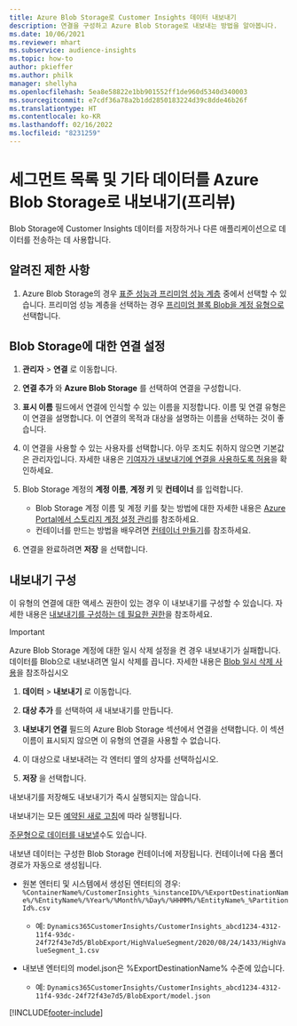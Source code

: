 ```yaml
---
title: Azure Blob Storage로 Customer Insights 데이터 내보내기
description: 연결을 구성하고 Azure Blob Storage로 내보내는 방법을 알아봅니다.
ms.date: 10/06/2021
ms.reviewer: mhart
ms.subservice: audience-insights
ms.topic: how-to
author: pkieffer
ms.author: philk
manager: shellyha
ms.openlocfilehash: 5ea8e58822e1bb901552ff1de960d5340d340003
ms.sourcegitcommit: e7cdf36a78a2b1dd2850183224d39c8dde46b26f
ms.translationtype: HT
ms.contentlocale: ko-KR
ms.lasthandoff: 02/16/2022
ms.locfileid: "8231259"
---
```

# <a name="export-segment-list-and-other-data-to-azure-blob-storage-preview"></a>세그먼트 목록 및 기타 데이터를 Azure Blob Storage로 내보내기(프리뷰)

Blob Storage에 Customer Insights 데이터를 저장하거나 다른 애플리케이션으로 데이터를 전송하는 데 사용합니다.

## <a name="known-limitations"></a>알려진 제한 사항

1. Azure Blob Storage의 경우 [표준 성능과 프리미엄 성능 계층](/azure/storage/blobs/storage-blob-performance-tiers) 중에서 선택할 수 있습니다. 프리미엄 성능 계층을 선택하는 경우 [프리미엄 블록 Blob을 계정 유형으로](/azure/storage/common/storage-account-overview#types-of-storage-accounts) 선택합니다.

## <a name="set-up-the-connection-to-blob-storage"></a>Blob Storage에 대한 연결 설정

1. **관리자** > **연결** 로 이동합니다.

1. **연결 추가** 와 **Azure Blob Storage** 를 선택하여 연결을 구성합니다.

1. **표시 이름** 필드에서 연결에 인식할 수 있는 이름을 지정합니다. 이름 및 연결 유형은 이 연결을 설명합니다. 이 연결의 목적과 대상을 설명하는 이름을 선택하는 것이 좋습니다.

1. 이 연결을 사용할 수 있는 사용자를 선택합니다. 아무 조치도 취하지 않으면 기본값은 관리자입니다. 자세한 내용은 [기여자가 내보내기에 연결을 사용하도록 허용](connections.md#allow-contributors-to-use-a-connection-for-exports)을 확인하세요.

1. Blob Storage 계정의 **계정 이름**, **계정 키** 및 **컨테이너** 를 입력합니다.
    - Blob Storage 계정 이름 및 계정 키를 찾는 방법에 대한 자세한 내용은 [Azure Portal에서 스토리지 계정 설정 관리](/azure/storage/common/storage-account-manage)를 참조하세요.
    - 컨테이너를 만드는 방법을 배우려면 [컨테이너 만들기](/azure/storage/blobs/storage-quickstart-blobs-portal#create-a-container)를 참조하세요.

1. 연결을 완료하려면 **저장** 을 선택합니다. 

## <a name="configure-an-export"></a>내보내기 구성

이 유형의 연결에 대한 액세스 권한이 있는 경우 이 내보내기를 구성할 수 있습니다. 자세한 내용은 [내보내기를 구성하는 데 필요한 권한](export-destinations.md#set-up-a-new-export)을 참조하세요.

> [!IMPORTANT]
> Azure Blob Storage 계정에 대한 일시 삭제 설정을 켠 경우 내보내기가 실패합니다. 데이터를 Blob으로 내보내려면 일시 삭제를 끕니다. 자세한 내용은 [Blob 일시 삭제 사용](/azure/storage/blobs/soft-delete-blob-enable.md)을 참조하십시오

1. **데이터** > **내보내기** 로 이동합니다.

1. **대상 추가** 를 선택하여 새 내보내기를 만듭니다.

1. **내보내기 연결** 필드의 Azure Blob Storage 섹션에서 연결을 선택합니다. 이 섹션 이름이 표시되지 않으면 이 유형의 연결을 사용할 수 없습니다.

1. 이 대상으로 내보내려는 각 엔터티 옆의 상자를 선택하십시오.

1. **저장** 을 선택합니다.

내보내기를 저장해도 내보내기가 즉시 실행되지는 않습니다.

내보내기는 모든 [예약된 새로 고침](system.md#schedule-tab)에 따라 실행됩니다.     

[주문형으로 데이터를 내보낼](export-destinations.md#run-exports-on-demand)수도 있습니다. 

내보낸 데이터는 구성한 Blob Storage 컨테이너에 저장됩니다. 컨테이너에 다음 폴더 경로가 자동으로 생성됩니다.

- 원본 엔터티 및 시스템에서 생성된 엔터티의 경우:  
  `%ContainerName%/CustomerInsights_%instanceID%/%ExportDestinationName%/%EntityName%/%Year%/%Month%/%Day%/%HHMM%/%EntityName%_%PartitionId%.csv`  
  - 예: `Dynamics365CustomerInsights/CustomerInsights_abcd1234-4312-11f4-93dc-24f72f43e7d5/BlobExport/HighValueSegment/2020/08/24/1433/HighValueSegment_1.csv`
 
- 내보낸 엔터티의 model.json은 %ExportDestinationName% 수준에 있습니다.  
  - 예: `Dynamics365CustomerInsights/CustomerInsights_abcd1234-4312-11f4-93dc-24f72f43e7d5/BlobExport/model.json`

[!INCLUDE[footer-include](../includes/footer-banner.md)]
